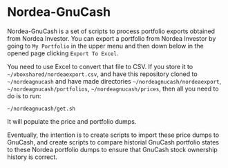 # Nordea-GnuCash

Nordea-GnuCash is a set of scripts to process portfolio exports obtained from
Nordea Investor. You can export a portfolio from Nordea Investor by going to
`My Portfolio` in the upper menu and then down below in the opened page
clicking `Export To Excel`.

You need to use Excel to convert that file to CSV. If you store it to
`~/vboxshared/nordeaexport.csv`, and have this repository cloned to
`~/nordeagnucash` and have made directories `~/nordeagnucash/nordeaexport`,
`~/nordeagnucash/portfolios`, `~/nordeagnucash/prices`, then all you need to do
is to run:
```
~/nordeagnucash/get.sh
```

It will populate the price and portfolio dumps.

Eventually, the intention is to create scripts to import these price dumps to
GnuCash, and create scripts to compare historial GnuCash portfolio states to
these Nordea portfolio dumps to ensure that GnuCash stock ownership history is
correct.
